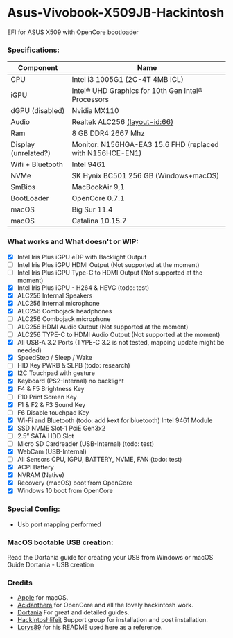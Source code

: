 # Asus-Vivobook-X509JB-Hackintosh
EFI for ASUS X509 with OpenCore bootloader

### Specifications:

| Component            | Name                                                     |
| -------------------- | -------------------------------------------------------- |
| CPU                  | Intel i3 1005G1 (2C-4T 4MB ICL)                          |
| iGPU                 | Intel® UHD Graphics for 10th Gen Intel® Processors       |
| dGPU (disabled)      | Nvidia MX110                                             |
| Audio                | Realtek ALC256 [(layout-id:66)](https://github.com/acidanthera/AppleALC/wiki/Supported-codecs) |
| Ram                  | 8 GB DDR4 2667 Mhz                                       |
| Display (unrelated?) | Monitor: N156HGA-EA3 15.6 FHD (replaced with N156HCE-EN1)|
| Wifi + Bluetooth     | Intel 9461                                               |
| NVMe                 | SK Hynix BC501 256 GB (Windows+macOS)                    |
| SmBios               | MacBookAir 9,1                                           |
| BootLoader           | OpenCore 0.7.1                                           |
| macOS                | Big Sur 11.4                                             |
| macOS                | Catalina 10.15.7                                         |

### What works and What doesn't or WIP:

- [x] Intel Iris Plus iGPU eDP with Backlight Output
- [ ] Intel Iris Plus iGPU HDMI Output (Not supported at the moment)
- [ ] Intel Iris Plus iGPU Type-C to HDMI Output (Not supported at the moment)
- [x] Intel Iris Plus iGPU - H264 & HEVC (todo: test)
- [x] ALC256 Internal Speakers
- [x] ALC256 Internal microphone
- [x] ALC256 Combojack headphones
- [ ] ALC256 Combojack microphone
- [ ] ALC256 HDMI Audio Output (Not supported at the moment)
- [ ] ALC256 TYPE-C to HDMI Audio Output (Not supported at the moment)
- [x] All USB-A 3.2 Ports (TYPE-C 3.2 is not tested, mapping update might be needed)
- [x] SpeedStep / Sleep / Wake
- [ ] HID Key PWRB & SLPB (todo: research)
- [x] I2C Touchpad with gesture
- [x] Keyboard (PS2-Internal) no backlight
- [x] F4 & F5 Brightness Key
- [ ] F10 Print Screen Key
- [x] F1 & F2 & F3 Sound Key
- [ ] F6 Disable touchpad Key
- [x] Wi-Fi and Bluetooth (todo: add kext for bluetooth) Intel 9461 Module
- [x] SSD NVME Slot-1 PciE Gen3x2
- [ ] 2.5” SATA HDD Slot
- [ ] Micro SD Cardreader (USB-Internal) (todo: test)
- [x] WebCam (USB-Internal)
- [ ] All Sensors CPU, IGPU, BATTERY, NVME, FAN (todo: test)
- [x] ACPI Battery
- [x] NVRAM (Native)
- [x] Recovery (macOS) boot from OpenCore
- [x] Windows 10 boot from OpenCore

### Special Config:
- Usb port mapping performed

### MacOS bootable USB creation:

Read the Dortania guide for creating your USB from Windows or macOS
Guide Dortania - USB creation

### Credits
- [Apple](https://apple.com) for macOS.
- [Acidanthera](https://github.com/acidanthera) for OpenCore and all the lovely hackintosh work.
- [Dortania](https://dortania.github.io/OpenCore-Install-Guide/config-laptop.plist/icelake.html) For great and detailed guides.
- [Hackintoshlifeit](https://github.com/Hackintoshlifeit) Support group for installation and post installation.
- [Lorys89](https://github.com/Lorys89/DELL_VOSTRO_5401-ICE-LAKE) for his README used here as a reference.
